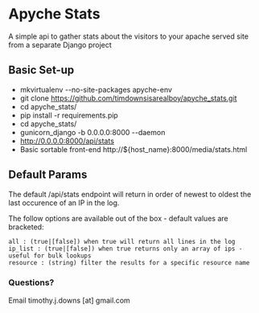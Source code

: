 # Apyche Stats

A simple api to gather stats about the visitors to your apache served site from a separate Django project

## Basic Set-up
- mkvirtualenv --no-site-packages apyche-env
- git clone https://github.com/timdownsisarealboy/apyche_stats.git
- cd apyche_stats/
- pip install -r requirements.pip
- cd apyche_stats/
- gunicorn_django -b 0.0.0.0:8000 --daemon 
- http://0.0.0.0:8000/api/stats
- Basic sortable front-end http://${host_name}:8000/media/stats.html

## Default Params
The default /api/stats endpoint will return in order of newest to oldest the last occurence of an IP in the log.

The follow options are available out of the box - default values are bracketed:

```
all : (true|[false]) when true will return all lines in the log
ip_list : (true|[false]) when true returns only an array of ips - useful for bulk lookups
resource : (string) filter the results for a specific resource name
```

### Questions?

Email timothy.j.downs [at] gmail.com
